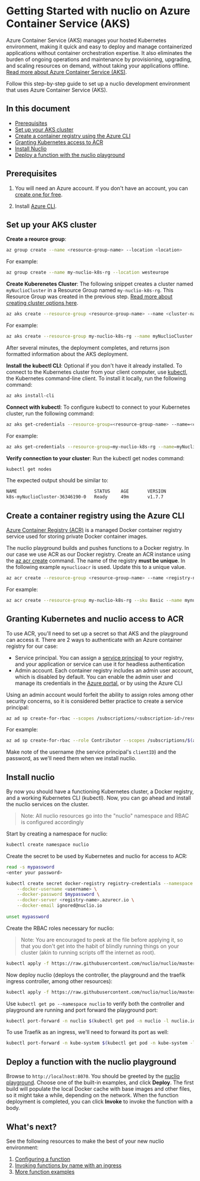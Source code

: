# Getting Started with nuclio on Azure Container Service (AKS)

Azure Container Service (AKS) manages your hosted Kubernetes environment, making it quick and easy to deploy and manage containerized applications without container orchestration expertise. It also eliminates the burden of ongoing operations and maintenance by provisioning, upgrading, and scaling resources on demand, without taking your applications offline. [Read more about Azure Container Service (AKS)](https://docs.microsoft.com/en-us/azure/aks/).

Follow this step-by-step guide to set up a nuclio development environment that uses Azure Container Service (AKS).

## In this document

- [Prerequisites](#prerequisites)
- [Set up your AKS cluster](#set-up-your-aks-cluster)
- [Create a container registry using the Azure CLI](#create-a-container-registry-using-the-azure-cli)
- [Granting Kubernetes access to ACR](#granting-kubernetes-access-to-acr)
- [Install Nuclio](#install-nuclio)
- [Deploy a function with the nuclio playground](#deploy-a-function-with-the-nuclio-playground)

## Prerequisites

1. You will need an Azure account. If you don't have an account, you can [create one for free](https://azure.microsoft.com/en-us/free/).

2. Install [Azure CLI](https://docs.microsoft.com/en-us/cli/azure/install-azure-cli?view=azure-cli-latest).

## Set up your AKS cluster

**Create a reource group**: 

```sh
az group create --name <resource-group-name> --location <location>
```
For example:
```sh
az group create --name my-nuclio-k8s-rg --location westeurope
```
**Create Kuberenetes Cluster**: The following snippet creates a cluster named `myNuclioCluster` in a Resource Group named `my-nuclio-k8s-rg`. This Resource Group was created in the previous step. [Read more about creating cluster options here](https://docs.microsoft.com/en-us/cli/azure/aks?view=azure-cli-latest#az_aks_create).

```sh
az aks create --resource-group <resource-group-name> --name <cluster-name> --node-count <number>
```
For example:
```sh
az aks create --resource-group my-nuclio-k8s-rg --name myNuclioCluster --node-count 2 --generate-ssh-keys
```
After several minutes, the deployment completes, and returns json formatted information about the AKS deployment.

**Install the kubectl CLI**: Optional if you don't have it already installed. To connect to the Kubernetes cluster from your client computer, use [kubectl](https://kubernetes.io/docs/user-guide/kubectl/), the Kubernetes command-line client. To install it locally, run the following command:
```sh
az aks install-cli
```

**Connect with kubectl**: To configure kubectl to connect to your Kubernetes cluster, run the following command:
```sh
az aks get-credentials --resource-group=<resource-group-name> --name=<cluster-name>
```
For example:
```sh
az aks get-credentials --resource-group=my-nuclio-k8s-rg --name=myNuclioCluster
```

**Verify connection to your cluster**: Run the kubectl get nodes command:

```sh
kubectl get nodes
```
The expected output should be similar to:
```sh
NAME                             STATUS    AGE       VERSION
k8s-myNuclioCluster-36346190-0   Ready     49m       v1.7.7
```

## Create a container registry using the Azure CLI
[Azure Container Registry (ACR)](https://docs.microsoft.com/en-us/azure/container-registry/container-registry-get-started-azure-cli) is a managed Docker container registry service used for storing private Docker container images.

The nuclio playground builds and pushes functions to a Docker registry. In our case we use ACR as our Docker registry. Create an ACR instance using the [az acr create](https://docs.microsoft.com/en-us/cli/azure/acr#az_acr_create) command. The name of the registry **must be unique**. In the following example `mynuclioacr` is used. Update this to a unique value.
```sh
az acr create --resource-group <resource-group-name> --name <registry-name> --sku Basic
```
For example:
```sh
az acr create --resource-group my-nuclio-k8s-rg --sku Basic --name mynuclioacr 
```

## Granting Kubernetes and nuclio access to ACR
To use ACR, you'll need to set up a secret so that AKS and the playground can access it. 
There are 2 ways to authenticate with an Azure container registry for our case:
- Service principal. You can assign a [service principal](https://docs.microsoft.com/en-us/azure/active-directory/develop/active-directory-application-objects) to your registry, and your application or service can use it for headless authentication
- Admin account. Each container registry includes an admin user account, which is disabled by default. You can enable the admin user and manage its credentials in the [Azure portal](https://docs.microsoft.com/en-us/azure/container-registry/container-registry-get-started-portal#create-a-container-registry), or by using the Azure CLI
  
Using an admin account would forfeit the ability to assign roles among other security concerns, so it is considered better practice to create a service principal:  

```sh
az ad sp create-for-rbac --scopes /subscriptions/<subscription-id>/resourcegroups/<resource-group-name>/providers/Microsoft.ContainerRegistry/registries/<registry-name> --role Contributor --name <service-prinicpal-name>
```
For example:
```sh
az ad sp create-for-rbac --role Contributor --scopes /subscriptions/$(az account show --query id -o tsv)/resourcegroups/my-nuclio-k8s-rg/providers/Microsoft.ContainerRegistry/registries/mynuclioacr --name mynuclioacr-sp
```

Make note of the username (the service principal's `clientID`) and the password, as we'll need them when we install nuclio.

## Install nuclio
By now you should have a functioning Kubernetes cluster, a Docker registry, and a working Kubernetes CLI (kubectl). Now, you can go ahead and install the nuclio services on the cluster.
> Note: All nuclio resources go into the "nuclio" namespace and RBAC is configured accordingly

Start by creating a namespace for nuclio:
```sh
kubectl create namespace nuclio
```

Create the secret to be used by Kubernetes and nuclio for access to ACR:
```sh
read -s mypassword
<enter your password>

kubectl create secret docker-registry registry-credentials --namespace nuclio \
    --docker-username <username> \
    --docker-password $mypassword \
    --docker-server <registry-name>.azurecr.io \
    --docker-email ignored@nuclio.io
    
unset mypassword
```

Create the RBAC roles necessary for nuclio:
> Note: You are encouraged to peek at the file before applying it, so that you don't get into the habit of blindly running things on your cluster (akin to running scripts off the internet as root).

```sh
kubectl apply -f https://raw.githubusercontent.com/nuclio/nuclio/master/hack/k8s/resources/nuclio-rbac.yaml
```

Now deploy nuclio (deploys the controller, the playground and the traefik ingress controller, among other resources):
```sh
kubectl apply -f https://raw.githubusercontent.com/nuclio/nuclio/master/hack/aks/resources/nuclio.yaml
```

Use `kubectl get po --namespace nuclio` to verify both the controller and playground are running and port forward the playground port:  
 
```sh
kubectl port-forward -n nuclio $(kubectl get pod -n nuclio -l nuclio.io/app=playground -o jsonpath='{.items[0].metadata.name}') 8070:8070
```

To use Traefik as an ingress, we'll need to forward its port as well:

```sh
kubectl port-forward -n kube-system $(kubectl get pod -n kube-system -l k8s-app=traefik-ingress-lb -o jsonpath='{.items[0].metadata.name}') 8080:80
```

## Deploy a function with the nuclio playground

Browse to `http://localhost:8070`. You should be greeted by the [nuclio playground](/README.md#playground). Choose one of the built-in examples, and click **Deploy**. The first build will populate the local Docker cache with base images and other files, so it might take a while, depending on the network. When the function deployment is completed, you can click **Invoke** to invoke the function with a body.


## What's next?

See the following resources to make the best of your new nuclio environment:

1. [Configuring a function](/docs/concepts/configuring-a-function.md)
2. [Invoking functions by name with an ingress](/docs/concepts/k8s/function-ingress.md)
3. [More function examples](/hack/examples/README.md)

